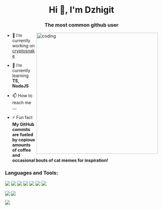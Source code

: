 <h1 align="center">Hi 👋, I'm Dzhigit</h1>
<h3 align="center">The most common github user</h3>

<img align="right" alt="coding" width="400" src="https://user-images.githubusercontent.com/69011963/137184767-79a13ec7-1bb3-4341-a6da-3a149c9c159a.gif">

- 🔭 I’m currently working on [cryptosnake](cryptosnake)

- 🌱 I’m currently learning **TS, NodeJS**

- 📫 How to reach me **...**

- ⚡ Fun fact **My GitHub commits are fueled by copious amounts of coffee and occasional bouts of cat memes for inspiration!**
<h3 align="left">Languages and Tools:</h3>

![](https://img.shields.io/badge/JavaScript-informational?style=flat&logo=javascript&logoColor=000000&color=238636&labelColor=F7DF1E)
![](https://img.shields.io/badge/NodeJS-informational?style=flat&logo=node.js&logoColor=339933&color=238636&labelColor=ffffff)
![](https://img.shields.io/badge/MySQL-informational?style=flat&logo=mysql&logoColor=ffffff&color=238636&labelColor=4479A1)
![](https://img.shields.io/badge/Bootstrap-informational?style=flat&logo=bootstrap&logoColor=ffffff&color=238636&labelColor=7952B3)
![](https://img.shields.io/badge/GitHub-informational?style=flat&logo=github&logoColor=ffffff&color=238636&labelColor=181717)
![](https://img.shields.io/badge/VS%20Code-informational?style=flat&logo=visual-studio-code&logoColor=007ACC&color=238636&labelColor=ffffff)
![](https://img.shields.io/badge/Linux-informational?style=flat&logo=linux&logoColor=000000&color=238636&labelColor=FCC624)


<p><img align="left" src="https://github-readme-stats.vercel.app/api/top-langs?username=dzhigit&show_icons=true&locale=en&layout=compact" /></p>
<p><img align="center" src="https://github-readme-stats.vercel.app/api?username=dzhigit&show_icons=true&locale=en" /></p>
<p><img align="center" src="https://github-readme-streak-stats.herokuapp.com/?user=dzhigit&" /></p>
